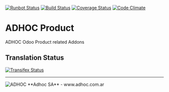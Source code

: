 [![Runbot Status](http://runbot.adhoc.com.ar/runbot/badge/flat/10/10.0.svg)](http://runbot.adhoc.com.ar/runbot/repo/github-com-ingadhoc-product-10)
[![Build Status](https://travis-ci.org/ingadhoc/product.svg?branch=10.0)](https://travis-ci.org/ingadhoc/product)
[![Coverage Status](https://coveralls.io/repos/ingadhoc/product/badge.png?branch=10.0)](https://coveralls.io/r/ingadhoc/product?branch=10.0)
[![Code Climate](https://codeclimate.com/github/ingadhoc/product/badges/gpa.svg)](https://codeclimate.com/github/ingadhoc/product)

# ADHOC Product

ADHOC Odoo Product related Addons

[//]: # (addons)
[//]: # (end addons)

Translation Status
------------------
[![Transifex Status](https://www.transifex.com/projects/p/ingadhoc-product-10-0/chart/image_png)](https://www.transifex.com/projects/p/ingadhoc-product-10-0)

----

<img alt="ADHOC" src="http://fotos.subefotos.com/83fed853c1e15a8023b86b2b22d6145bo.png" />
**Adhoc SA** - www.adhoc.com.ar
